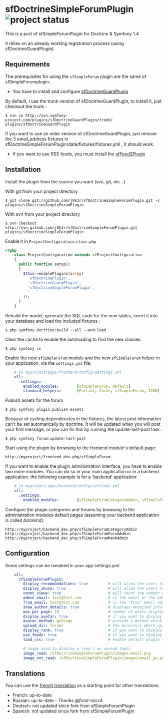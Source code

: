 # sfDoctrineSimpleForumPlugin ![project status](http://stillmaintained.com/j0k3r/sfDoctrineSimpleForumPlugin.png) #

This is a port of sfSimpleForumPlugin for Doctrine & Symfony 1.4

It relies on an already working registration process (using sfDoctrineGuardPlugin)


Requirements
------------

The prerequisites for using the `sfSimpleForum` plugin are the same of sfSimpleForumplugin:

  * You have to install and configure [sfDoctrineGuardPlugin](http://www.symfony-project.org/plugins/sfDoctrineGuardPlugin)

By default, I use the trunk version of sfDoctrineGuardPlugin, to install it, just checkout the trunk :

    $ svn co http://svn.symfony-project.com/plugins/sfDoctrineGuardPlugin/trunk/ plugins/sfDoctrineGuardPlugin

If you want to use an older version of sfDoctrineGuardPlugin, just remove the 3 email_address fixtures in sfDoctrineSimpleForumPlugin/data/fixtures/fixtures.yml , it should work.

  * If you want to use RSS feeds, you must install the [sfFeed2Plugin](http://www.symfony-project.org/plugins/sfFeed2Plugin)

Installation
------------

Install the plugin from the source you want (svn, git, etc ..)

With git from your project directory

    $ git clone git://github.com/j0k3r/sfDoctrineSimpleForumPlugin.git -s plugins/sfDoctrineSimpleForumPlugin

With svn from your project directory

    $ svn checkout http://svn.github.com/j0k3r/sfDoctrineSimpleForumPlugin.git plugins/sfDoctrineSimpleForumPlugin


Enable it in `ProjectConfiguration.class.php`

``` php
<?php
    class ProjectConfiguration extends sfProjectConfiguration
    {
      public function setup()
      {
        $this->enablePlugins(array(
          'sfDoctrinePlugin',
          'sfDoctrineGuardPlugin',
          'sfDoctrineSimpleForumPlugin',
          '...'
        ));
      }
    }
```

Rebuild the model, generate the SQL code for the new tables, insert it into your database and load the included fixtures :

    $ php symfony doctrine:build --all --and-load

Clear the cache to enable the autoloading to find the new classes:

    $ php symfony cc

Enable the new `sfSimpleForum` module and the new `sfSimpleForum` helper in your application, via the `settings.yml` file.

``` yaml
    # in myproject/apps/frontend/config/settings.yml
    all:
      .settings:
        enabled_modules:        [sfSimpleForum, default]
        standard_helpers:       [Partial, Cache, sfSimpleForum, I18N]
```

Publish assets for the forum

    $ php symfony plugin:publish-assets

Because of cycling dependencies in the fixtures, the latest post information can't be set automatically by doctrine. It will be updated when you will post your first message, or you can fix this by running the update-last-post task :

    $ php symfony forum:update-last-post

Start using the plugin by browsing to the frontend module's default page:

    http://myproject/frontend_dev.php/sfSimpleForum

If you want to enable the plugin administration interface, you have to enable two more modules. You can do so in your main application or in a backend application. the following example is for a 'backend' application:

``` yaml
    # in myproject/apps/backend/config/settings.yml
    all:
      .settings:
        enabled_modules:        [sfSimpleForumCategoryAdmin, sfSimpleForumForumAdmin, sfSimpleForumRankAdmin, default]
```

Configure the plugin categories and forums by browsing to the administration modules default pages (assuming your backend application is called _backend_):

    http://myproject/backend_dev.php/sfSimpleForumCategoryAdmin
    http://myproject/backend_dev.php/sfSimpleForumForumAdmin
    http://myproject/backend_dev.php/sfSimpleForumRankAdmin

Configuration
-------------

Some settings can be tweaked in your app settings.yml

``` yaml
    all:
      sfSimpleForumPlugin:
        display_recommandations: true         # will allow the users to recommand a topic.
        display_abuse: true                   # will allow the users to report abuse for a topic.
        count_views: true                     # will count the number of view per topic.
        admin_email: test@test.com            # is the email of the admin who will receive abuse mails
        from_email: test@test.com             # is the "from" email address used to send abuse email
        show_author_details: true             # displays detailed information about the author on each post
        max_per_page: 10                      # number of posts displayed per page
        display_avatar: true                  # if you want to display an image for each user (if show_author_details is set to true)
        avatar_method: getLogo                # provide a method which will return the path of the image to display. This method should be defined il your app/lib/myUser.class.php file
        upload_dir: forum/                    # the directory where uploaded files (for the rank system) will be uploaded. It will append this dir to sfConfig::get('sf_upload_dir')
        display_rank: true                    # if you want to display the rank of each user (if show_author_details is set to true)
        use_feeds: true                       # if you want to display a RSS link on each topic. Needs sfFeed2Plugin to work
        load_css: true                        # enable default plugin css (disabled this config if you want to use your own css for the forum)

        # image used to display a read / an unread topic
        image_read: /sfDoctrineSimpleForumPlugin/images/email.png
        image_not_read: /sfDoctrineSimpleForumPlugin/images/email_go.png
```

Translations
------------

You can use the [french translation](https://github.com/j0k3r/sfDoctrineSimpleForumPlugin/blob/master/modules/sfSimpleForum/i18n/sfSimpleForum.fr.xml) as a starting point for other translations.

  * French: up-to-date
  * Russian: up-to-date - *Thanks @frost-nzcr4*
  * Deutsch: not updated since fork from sfSimpleForumPlugin
  * Spanish: not updated since fork from sfSimpleForumPlugin